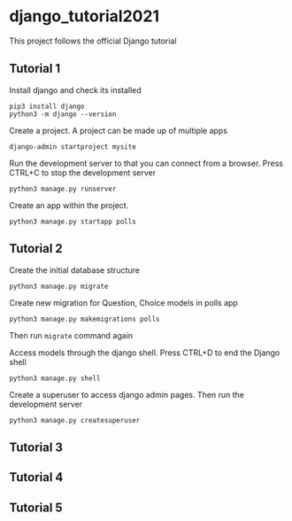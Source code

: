 # django_tutorial2021

This project follows the official Django tutorial

## Tutorial 1
Install django and check its installed
```
pip3 install django
python3 -m django --version
```

Create a project. A project can be made up of multiple apps
```
django-admin startproject mysite
```

Run the development server to that you can connect from a browser. Press CTRL+C to stop the development server
```
python3 manage.py runserver
```

Create an app within the project. 
```
python3 manage.py startapp polls
```

## Tutorial 2
Create the initial database structure
```
python3 manage.py migrate
```

Create new migration for Question, Choice models in polls app
```
python3 manage.py makemigrations polls
```

Then run ```migrate``` command again

Access models through the django shell. Press CTRL+D to end the Django shell
```
python3 manage.py shell
```

Create a superuser to access django admin pages. Then run the development server
```
python3 manage.py createsuperuser
```

## Tutorial 3

## Tutorial 4

## Tutorial 5